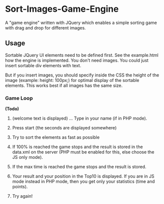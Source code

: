 # Sort-Images-Game-Engine
A "game engine" written with JQuery which enables a simple sorting game with drag and drop for different images.

## Usage
Sortable JQuery UI elements need to be defined first. See the example.html how the engine is implemented.
You don't need images. You could just insert sortable div elements with text.

But if you insert images, you should specify inside the CSS the height of the image (example: height: 100px;) for optimal display of the sortable elements. This works best if all images has the same size.

### Game Loop
**(Todo)**

  1) (welcome text is displayed) ... Type in your name (if in PHP mode).

  2) Press start (the seconds are displayed somewhere)

  3) Try to sort the elements as fast as possible

  4) If 100% is reached the game stops and the result is stored in the data.xml on the server (PHP must be enabled for this, else choose the JS only mode).

  5) If the max time is reached the game stops and the result is stored.

  6) Your result and your position in the Top10 is displayed. If you are in JS mode instead in PHP mode, then you get only your statistics (time and points).

  7) Try again!